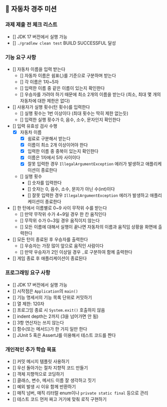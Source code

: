 ## 🚗 자동차 경주 미션

### 과제 제출 전 체크 리스트

- [] JDK 17 버전에서 실행 가능
- [] `./gradlew clean test` BUILD SUCCESSFUL 달성

### 기능 요구 사항

- [] 자동차 이름을 입력 받는다
    - [] 자동차 이름은 쉼표(,)를 기준으로 구분하며 받는다
    - [] 각 이름은 1자~5자
    - [] 입력한 이름 중 같은 이름이 있는지 확인한다
    - [] 우승자를 가려야 하기 때문에 최소 2개의 이름을 받는다 (최소, 최대 몇 개의 자동차에 대한 제한은 없다)
- [] 사용자가 실행 횟수(턴 횟수)를 입력한다
    - [] 실행 횟수는 1번 이상이다 (최대 횟수는 딱히 제한 없는듯)
    - [] 입력한 실행 횟수가 0, 음수, 소수, 문자인지 확인한다
- [] 입력 유효성 검사 수행
    - [x] 자동차 이름
        - [x] 쉼료로 구분해서 받는다
        - [x] 이름이 최소 2개 이상이어야 한다
        - [x] 입력한 이름 중 중복이 있는지 확인한다
        - [x] 이름은 1자에서 5자 사이이다
        - [x] 잘못 입력한 경우 `IllegalArgumentException` 에러가 발생하고 애플리케이션이 종료한다
    - [] 실행 횟수
        - [] 숫자를 입력한다
        - [] 숫자는 0, 음수, 소수, 문자가 아닌 수(int)이다
        - [] 잘못 입력한 경우 `IllegalArgumentException` 에러가 발생하고 애플리케이션이 종료한다
- [] 한 턴에서 이름별로 0~9 사이 무작위 수를 받는다
    - [] 만약 무작위 수가 4~9일 경우 한 칸 움직인다
    - [] 무작위 수가 0~3일 경우 움직이지 않는다
    - [] 모든 이름에 대해서 실행이 끝나면 자동차의 이름과 움직임 상황을 화면에 출력한다
- [] 모든 턴이 종료된 후 우승자를 출력한다
    - [] 우승자는 가장 많이 앞으로 움직인 사람이다
    - [] 만약 우승자가 2인 이상일 경우 `,`로 구분하여 함께 출력한다
- [] 게임 종료 후 애플리케이션이 종료된다

### 프로그래밍 요구 사항

- [] JDK 17 버전에서 실행 가능
- [] 시작점은 `Application`의 `main()`
- [] 기능 명세서의 기능 목록 단위로 커밋하기
- [] 열 제한: 120자
- [] 프로그밍 종료 시 `System.exit()` 호출하지 않음
- [] indent depth는 2까지 (3을 넘어가면 안 됨)
- [] 3항 연산자는 쓰지 않는다
- [] 함수(또는 메서드)가 한 가지 일만 한다
- [] JUnit 5 혹은 AssertJ를 이용해서 테스트 코드를 짠다

### 개인적인 추가 학습 목표

- [] 커밋 메시지 템플릿 사용하기
- [] 우선 돌아가는 절차 지향적 코드 만들기
- [] 객체 지향적으로 코딩하기
- [] 클래스, 변수, 메서드 이름 잘 생각하고 짓기
- [] 예외 발생 시 이유 함께 반환하기
- [] 매직 넘버, 매직 리터럴 enum이나 `private static final` 등으로 관리
- [] 테스트 코드 먼저 짜고 거기에 맞춰 로직 구현하기